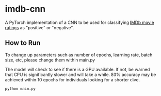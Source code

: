 # imdb-cnn

A PyTorch implementation of a CNN to be used for classifying [IMDb movie ratings](https://pytorch.org/text/stable/datasets.html#imdb) as "positive" or "negative".

## How to Run 

To change up parameters such as number of epochs, learning rate, batch size, etc, please change them within main.py

The model will check to see if there is a GPU available. If not, be warned that CPU is significantly slower and will take a while. 80% accuracy may be achieved within 10 epochs for individuals looking for a shorter dive.

```
python main.py
```


